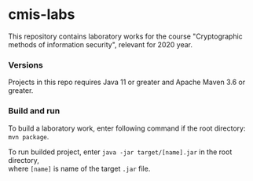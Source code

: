 # cmis-labs
This repository contains laboratory works for the course "Cryptographic methods of information security", relevant for 2020 year.

### Versions
Projects in this repo requires Java 11 or greater and Apache Maven 3.6 or greater.

### Build and run
To build a laboratory work, enter following command if the root directory:  
`mvn package`.

To run builded project, enter `java -jar target/[name].jar` in the root directory,  
where `[name]` is name of the target `.jar` file.
